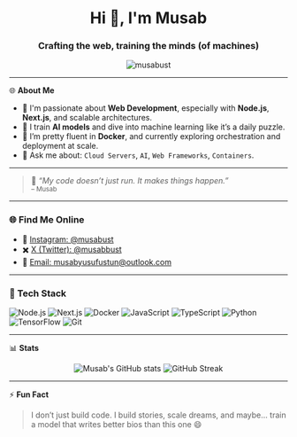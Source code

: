 <h1 align="center">Hi 👋, I'm Musab</h1>
<h3 align="center">Crafting the web, training the minds (of machines)</h3>

<p align="center">
  <img src="https://komarev.com/ghpvc/?username=musabust&label=Profile%20views&color=0e75b6&style=flat" alt="musabust" />
</p>

---

🌐 **About Me**

- 🚀 I'm passionate about **Web Development**, especially with **Node.js**, **Next.js**, and scalable architectures.
- 🧠 I train **AI models** and dive into machine learning like it’s a daily puzzle.
- 🐳 I’m pretty fluent in **Docker**, and currently exploring orchestration and deployment at scale.
- 💬 Ask me about: `Cloud Servers`, `AI`, `Web Frameworks`, `Containers`.

---

> 🧠 _“My code doesn’t just run. It makes things happen.”_  
> <sub>– Musab</sub>

---

### 🌐 Find Me Online

- 📸 [Instagram: @musabust](https://instagram.com/musabust)
- ✖️ [X (Twitter): @musabbust](https://x.com/musabbust)
- 📧 [Email: musabyusufustun@outlook.com](mailto:musabyusufustun@outlook.com)

---

### 🧪 Tech Stack

![Node.js](https://img.shields.io/badge/Node.js-339933?logo=node.js&logoColor=white&style=for-the-badge)
![Next.js](https://img.shields.io/badge/Next.js-black?logo=next.js&logoColor=white&style=for-the-badge)
![Docker](https://img.shields.io/badge/Docker-2496ED?logo=docker&logoColor=white&style=for-the-badge)
![JavaScript](https://img.shields.io/badge/JavaScript-F7DF1E?logo=javascript&logoColor=black&style=for-the-badge)
![TypeScript](https://img.shields.io/badge/TypeScript-007ACC?logo=typescript&logoColor=white&style=for-the-badge)
![Python](https://img.shields.io/badge/Python-3776AB?logo=python&logoColor=white&style=for-the-badge)
![TensorFlow](https://img.shields.io/badge/TensorFlow-FF6F00?logo=tensorflow&logoColor=white&style=for-the-badge)
![Git](https://img.shields.io/badge/Git-F05032?logo=git&logoColor=white&style=for-the-badge)

---

📊 **Stats**

<p align="center">
  <img src="https://github-readme-stats.vercel.app/api?username=musabustun&show_icons=true&theme=radical" alt="Musab's GitHub stats" />
  <img src="https://github-readme-streak-stats.herokuapp.com/?user=musabustun&theme=radical" alt="GitHub Streak" />
</p>

---

⚡ **Fun Fact**

> I don’t just build code. I build stories, scale dreams, and maybe... train a model that writes better bios than this one 😄

